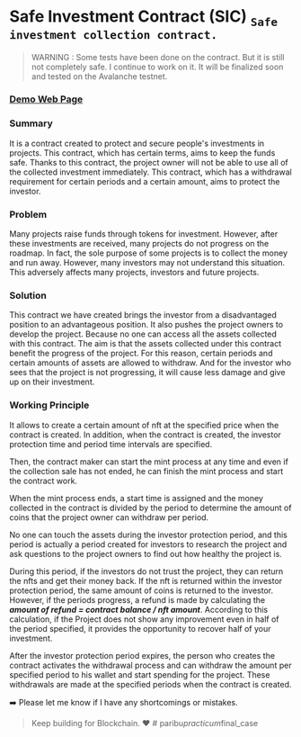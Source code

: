 # Safe Investment Contract (SIC) <sub>`Safe investment collection contract.`</sub>


> WARNING : Some tests have been done on the contract. But it is still not completely safe. I continue to work on it. It will be finalized soon and tested on the Avalanche testnet.

### [Demo Web Page](https://safeinvestmentcontract.netlify.app/)

### Summary
It is a contract created to protect and secure people's investments in projects. This contract, which has certain terms, aims to keep the funds safe. Thanks to this contract, the project owner will not be able to use all of the collected investment immediately. This contract, which has a withdrawal requirement for certain periods and a certain amount, aims to protect the investor.

### Problem
Many projects raise funds through tokens for investment. However, after these investments are received, many projects do not progress on the roadmap. In fact, the sole purpose of some projects is to collect the money and run away. However, many investors may not understand this situation. This adversely affects many projects, investors and future projects.

### Solution
This contract we have created brings the investor from a disadvantaged position to an advantageous position. It also pushes the project owners to develop the project. Because no one can access all the assets collected with this contract. The aim is that the assets collected under this contract benefit the progress of the project. For this reason, certain periods and certain amounts of assets are allowed to withdraw. And for the investor who sees that the project is not progressing, it will cause less damage and give up on their investment.

### Working Principle
It allows to create a certain amount of nft at the specified price when the contract is created. In addition, when the contract is created, the investor protection time and period time intervals are specified.

Then, the contract maker can start the mint process at any time and even if the collection sale has not ended, he can finish the mint process and start the contract work.

When the mint process ends, a start time is assigned and the money collected in the contract is divided by the period to determine the amount of coins that the project owner can withdraw per period.

No one can touch the assets during the investor protection period, and this period is actually a period created for investors to research the project and ask questions to the project owners to find out how healthy the project is.

During this period, if the investors do not trust the project, they can return the nfts and get their money back. If the nft is returned within the investor protection period, the same amount of coins is returned to the investor. However, if the periods progress, a refund is made by calculating the **_amount of refund = contract balance / nft amount_**. According to this calculation, if the Project does not show any improvement even in half of the period specified, it provides the opportunity to recover half of your investment.

After the investor protection period expires, the person who creates the contract activates the withdrawal process and can withdraw the amount per specified period to his wallet and start spending for the project. These withdrawals are made at the specified periods when the contract is created.

:arrow_right: Please let me know if I have any shortcomings or mistakes.


> Keep building for Blockchain. :heart:
#   p a r i b u _ p r a c t i c u m _ f i n a l _ c a s e  
 